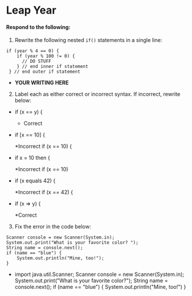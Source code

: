 # Leap Year
#### Respond to the following:

1. Rewrite the following nested `if()` statements in a single line:
  ```
  if (year % 4 == 0) {
      if (year % 100 != 0) {
        // DO STUFF
      } // end inner if statement
   } // end outer if statement
  ```
  * **YOUR WRITING HERE**


2. Label each as either correct or incorrect syntax. If incorrect, rewrite below:
  * if (x == y) {

    * Correct

  * if [x == 10] {

    *Incorrect
    if (x == 10) {

  * if x = 10 then {

    *Incorrect 
    if (x == 10)

  * if (x equals 42) {

    *Incorrect
    if (x == 42) {

  * if (x => y) {

    *Correct


3. Fix the error in the code below:

  ```
  Scanner console = new Scanner(System.in);
  System.out.print("What is your favorite color? ");
  String name = console.next();
  if (name == "blue") {
      System.out.println("Mine, too!");
  }
  ```
    
  * import java.util.Scanner;
    Scanner console = new Scanner(System.in);
    System.out.print("What is your favorite color?");
    String name = console.next();
    if (name == "blue") {
      System.out.println("Mine, too!")
    }
